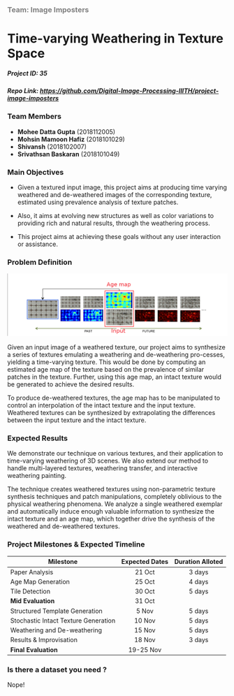 ### <span style="color:gray">Team: Image Imposters</span>

# Time-varying Weathering in Texture Space 

##### Project ID: 35

##### Repo Link: https://github.com/Digital-Image-Processing-IIITH/project-image-imposters



### Team Members

- **Mohee Datta Gupta** (2018112005)
- **Mohsin Mamoon Hafiz** (2018101029)
- **Shivansh** (2018102007)
- **Srivathsan Baskaran** (2018101049)



### Main Objectives

- Given a textured input image, this project aims at producing time varying weathered and de-weathered images of the corresponding texture, estimated using prevalence analysis of texture patches.

- Also, it aims at evolving new structures as well as color variations to providing rich and natural results, through the weathering process.

- This project aims at achieving these goals without any user interaction or assistance.



### Problem Definition

![Process](images/process.png)

Given an input image of a weathered texture, our project aims to synthesize a series of textures emulating a weathering and de-weathering pro-cesses, yielding a time-varying texture. This would be done by computing an estimated age map of the texture based on the prevalence of similar patches in the texture. Further, using this age map, an intact texture would be generated to achieve the desired results. 

To produce de-weathered textures, the age map has to be manipulated to control an interpolation of the intact texture and the input texture. Weathered textures can be synthesized by extrapolating the differences between the input texture and the intact texture.



### Expected Results

We demonstrate our technique on various textures, and their application to time-varying weathering of 3D scenes. We also extend our method to handle multi-layered textures, weathering transfer, and interactive weathering painting.

The technique creates weathered textures using non-parametric texture synthesis techniques and patch manipulations, completely oblivious to the physical weathering phenomena. We analyze a single weathered exemplar and automatically induce enough valuable information to synthesize the intact texture and an age map, which together drive the synthesis of the weathered and de-weathered textures.



### Project Milestones & Expected Timeline

| Milestone                            | Expected Dates | Duration Alloted |
| ------------------------------------ | :------------: | :--------------: |
| Paper Analysis                       |     21 Oct     |      3 days      |
| Age Map Generation                   |     25 Oct     |      4 days      |
| Tile Detection                       |     30 Oct     |      5 days      |
| **Mid Evaluation**                   |     31 Oct     |                  |
| Structured Template Generation       |     5 Nov      |      5 days      |
| Stochastic Intact Texture Generation |     10 Nov     |      5 days      |
| Weathering and De-weathering         |     15 Nov     |      5 days      |
| Results & Improvisation              |     18 Nov     |      3 days      |
| **Final Evaluation**                 |   19-25 Nov    |                  |



### Is there a dataset you need ? 

Nope!